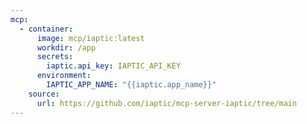 ```yaml
---
mcp:
  - container:
      image: mcp/iaptic:latest
      workdir: /app
      secrets:
        iaptic.api_key: IAPTIC_API_KEY
      environment:
        IAPTIC_APP_NAME: "{{iaptic.app_name}}"
    source:
      url: https://github.com/iaptic/mcp-server-iaptic/tree/main
---
```

